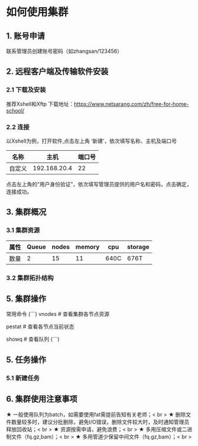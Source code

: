 # 如何使用集群 

## 1. 账号申请 
联系管理员创建账号密码（如zhangsan/123456）
## 2. 远程客户端及传输软件安装
### 2.1 下载及安装
推荐Xshell和Xftp
下载地址：https://www.netsarang.com/zh/free-for-home-school/
### 2.2 连接
以Xshell为例，打开软件,点击左上角 ‘新建’，依次填写名称、主机及端口号

| 名称 | 主机 | 端口号 |
| ------ | ------ | ------ |
| 自定义 | 192.168.20.4 | 22 |

点击左上角的“用户身份验证”，依次填写管理员提供的用户名和密码，点击确定，连接成功。
## 3. 集群概况
### 3.1 集群资源

| 属性 | Queue | nodes | memory | cpu | storage |
| ------ | ------ | ------ | ------| ------| ------ |
| 数量 | 2 | 15 | 11 | 640C | 676T |
### 3.2 集群拓扑结构

## 5. 集群操作
常用命令
(```)
  vnodes # 查看集群各节点资源
  
  
  pestat # 查看各节点当前状态
  
  
  showq  # 查看队列
(```) 
  
## 5. 任务操作
### 5.1 新建任务

## 6. 集群使用注意事项
★ 一般使用队列为batch，如需要使用fat需提前告知有关老师；< br >
★ 删除文件数量较多时，建议分批删除，避免I/O错误，删除文件较大时，及时通知管理员释放回收站；< br >
★ 资源按需申请，避免浪费；< br >
★ 多用压缩文件或二进制文件（fq.gz,bam）；< br >
★ 多用管道少保留中间文件（fq.gz,bam）；< br >

